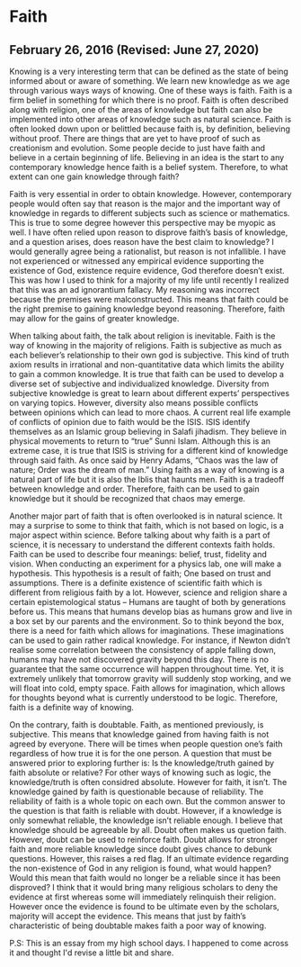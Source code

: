 # Faith

## February 26, 2016 (Revised: June 27, 2020)

Knowing is a very interesting term that can be defined as the state of being informed about or aware of something. We learn new knowledge as we age through various ways ways of knowing. One of these ways  is faith. Faith is a firm belief in something for which there is no proof. Faith is often described along with religion, one of the areas of knowledge but faith can also be implemented into other areas of knowledge such as natural science. Faith is often looked down upon or belittled because faith is, by definition, believing without proof. There are things that are yet to have proof of such as creationism and evolution. Some people decide to just have faith and believe in a certain beginning of life. Believing in an idea is the start to any contemporary knowledge hence faith is a belief system. Therefore, to what extent can one gain knowledge through faith?

Faith is very essential in order to obtain knowledge. However, contemporary people would often say that reason is the major and the important way of knowledge in regards to different subjects such as science or mathematics. This is true to some degree however this perspective may be myopic as well. I have often relied upon reason to disprove faith’s basis of knowledge, and a question arises, does reason have the best claim to knowledge? I would generally agree being a rationalist, but reason is not infallible. I have not experienced or witnessed any empirical evidence supporting the existence of God, existence require evidence, God therefore doesn’t exist. This was how I used to think for a majority of my life until recently I realized that this was an ad ignorantium fallacy. My reasoning was incorrect because the premises were malconstructed. This means that faith could be the right premise to gaining knowledge beyond reasoning. Therefore, faith may allow for the gains of greater knowledge.

When talking about faith, the talk about religion is inevitable. Faith is the way of knowing in the majority of religions. Faith is subjective as much as each believer’s relationship to their own god is subjective. This kind of truth axiom results in irrational and non-quantitative data which limits the ability to gain a common knowledge. It is true that faith can be used to develop a diverse set of subjective and individualized knowledge. Diversity from subjective knowledge is great to learn about different experts’ perspectives on varying topics. However, diversity also means possible conflicts between opinions which can lead to more chaos. A current real life example of conflicts of opinion due to faith would be the ISIS. ISIS identify themselves as an Islamic group believing in Salafi jihadism. They believe in physical movements to return to “true” Sunni Islam. Although this is an extreme case, it is true that ISIS is striving for a different kind of knowledge through said faith. As once said by Henry Adams, “Chaos was the law of nature; Order was the dream of man.” Using faith as a way of knowing is a natural part of life but it is also the Iblis that haunts men. Faith is a tradeoff between knowledge and order. Therefore, faith can be used to gain knowledge but it should be recognized that chaos may emerge.

Another major part of faith that is often overlooked is in natural science. It may a surprise to some to think that faith, which is not based on logic, is a major aspect within science. Before talking about why faith is a part of science, it is necessary to understand the different contexts faith holds. Faith can be used to describe four meanings: belief, trust, fidelity and vision. When conducting an experiment for a physics lab, one will make a hypothesis. This hypothesis is a result of faith; One based on trust and assumptions.  There is a definite existence of scientific faith which is different from religious faith by a lot. However, science and religion share a certain epistemological status – Humans are taught of both by generations before us. This means that humans develop bias as humans grow and live in a box set by our parents and the environment. So to think beyond the box, there is a need for faith which allows for imaginations. These imaginations can be used to gain rather radical knowledge. For instance, if Newton didn’t realise some correlation between the consistency of apple falling down, humans may have not discovered gravity beyond this day. There is no guarantee that the same occurrence will happen throughout time. Yet, it is extremely unlikely that tomorrow gravity will suddenly stop working, and we will float into cold, empty space. Faith allows for imagination, which allows for thoughts beyond what is currently understood to be logic. Therefore, faith is a definite way of knowing.

On the contrary, faith is doubtable. Faith, as mentioned previously, is subjective. This means that knowledge gained from having faith is not agreed by everyone. There will be times when people question one’s faith regardless of how true it is for the one person. A question that must be answered prior to exploring further is: Is the knowledge/truth gained by faith absolute or relative? For other ways of knowing such as logic, the knowledge/truth is often considred absolute. However for faith, it isn’t. The knowledge gained by faith is questionable because of reliability. The reliability of faith is a whole topic on each own. But the common answer to the question is that faith is reliable with doubt. However, if a knowledge is only somewhat reliable, the knowledge isn’t reliable enough. I believe that knowledge should be agreeable by all. Doubt often makes us quetion faith. However, doubt can be used to reinforce faith. Doubt allows for stronger faith and more reliable knowledge since doubt gives chance to debunk questions. However, this raises a red flag. If an ultimate evidence regarding the non-existence of God in any religion is found, what would happen? Would this mean that faith would no longer be a reliable since it has been disproved? I think that it would bring many religious scholars to deny the evidence at first whereas some will immediately relinquish their religion. However once the evidence is found to be ultimate even by the scholars, majority will accept the evidence. This means that just by faith’s characteristic of being doubtable makes faith a poor way of knowing.

P.S: This is an essay from my high school days. I happened to come across it and thought I'd revise a little bit and share.
